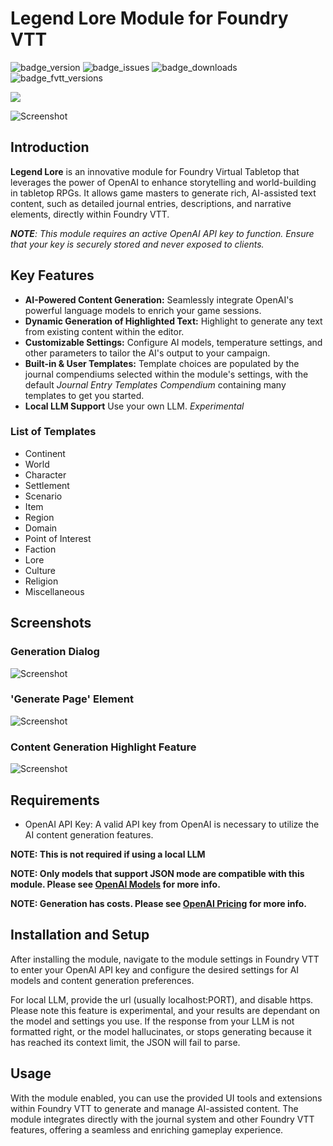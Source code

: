 # Legend Lore Module for Foundry VTT
![badge_version] ![badge_issues] ![badge_downloads]
![badge_fvtt_versions]

[<img src="https://img.shields.io/badge/Support%20My%20Work-Buy%20me%20a%20coffee%20%E2%98%95-chocolate?style=plastic">](https://www.buymeacoffee.com/daxiongmao87)

![Screenshot](https://github.com/Daxiongmao87/legend-lore-foundry/blob/main/images/screenshot_dialog.png)

## Introduction

**Legend Lore** is an innovative module for Foundry Virtual Tabletop that leverages the power of OpenAI to enhance storytelling and world-building in tabletop RPGs. It allows game masters to generate rich, AI-assisted text content, such as detailed journal entries, descriptions, and narrative elements, directly within Foundry VTT.

***NOTE**: This module requires an active OpenAI API key to function. Ensure that your key is securely stored and never exposed to clients.*

## Key Features

 * **AI-Powered Content Generation:** Seamlessly integrate OpenAI's powerful language models to enrich your game sessions.
 * **Dynamic Generation of Highlighted Text:** Highlight to generate any text from existing content within the editor.
 * **Customizable Settings:** Configure AI models, temperature settings, and other parameters to tailor the AI's output to your campaign.
 * **Built-in & User Templates:** Template choices are populated by the journal compendiums selected within the module's settings, with the default _Journal Entry Templates Compendium_ containing many templates to get you started.
 * **Local LLM Support** Use your own LLM. _Experimental_

### List of Templates
* Continent
* World
* Character
* Settlement
* Scenario
* Item
* Region
* Domain
* Point of Interest
* Faction
* Lore
* Culture
* Religion
* Miscellaneous

## Screenshots

### Generation Dialog

![Screenshot](https://github.com/Daxiongmao87/legend-lore-foundry/blob/main/images/screenshot_dialog.png)

### 'Generate Page' Element

![Screenshot](https://github.com/Daxiongmao87/legend-lore-foundry/blob/main/images/screenshot_generate_page.png)

### Content Generation Highlight Feature

![Screenshot](https://github.com/Daxiongmao87/legend-lore-foundry/blob/main/images/screenshot_highlight.png)


## Requirements

* OpenAI API Key: A valid API key from OpenAI is necessary to utilize the AI content generation features.

**NOTE: This is not required if using a local LLM**

**NOTE: Only models that support JSON mode are compatible with this module.  Please see [OpenAI Models](https://platform.openai.com/docs/models) for more info.**
  
**NOTE: Generation has costs.  Please see [OpenAI Pricing](https://openai.coam/pricing) for more info.**

## Installation and Setup

After installing the module, navigate to the module settings in Foundry VTT to enter your OpenAI API key and configure the desired settings for AI models and content generation preferences. 

For local LLM, provide the url (usually localhost:PORT), and disable https. Please note this feature is experimental, and your results are dependant on the model and settings you use. If the response from your LLM is not formatted right, or the model hallucinates, or stops generating because it has reached its context limit, the JSON will fail to parse.

## Usage

With the module enabled, you can use the provided UI tools and extensions within Foundry VTT to generate and manage AI-assisted content. The module integrates directly with the journal system and other Foundry VTT features, offering a seamless and enriching gameplay experience.

[badge_version]: https://img.shields.io/github/v/tag/daxiongmao87/legend-lore-foundry?label=Version&style=plastic&color=2577a1
[badge_issues]: https://img.shields.io/github/issues/daxiongmao87/legend-lore-foundry?label=Issues&style=plastic
[badge_downloads]: https://img.shields.io/github/downloads/daxiongmao87/legend-lore-foundry/total?label=Downloads&style=plastic
[badge_fvtt_versions]: https://img.shields.io/endpoint?url=https://foundryshields.com/version?url=https://github.com/daxiongmao87/legend-lore-foundry/releases/latest/download/module.json&style=plastic&color=ff6400&logo=
